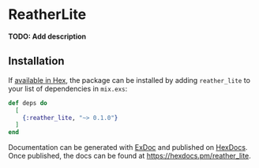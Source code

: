 # ReatherLite

**TODO: Add description**

## Installation

If [available in Hex](https://hex.pm/docs/publish), the package can be installed
by adding `reather_lite` to your list of dependencies in `mix.exs`:

```elixir
def deps do
  [
    {:reather_lite, "~> 0.1.0"}
  ]
end
```

Documentation can be generated with [ExDoc](https://github.com/elixir-lang/ex_doc)
and published on [HexDocs](https://hexdocs.pm). Once published, the docs can
be found at <https://hexdocs.pm/reather_lite>.

